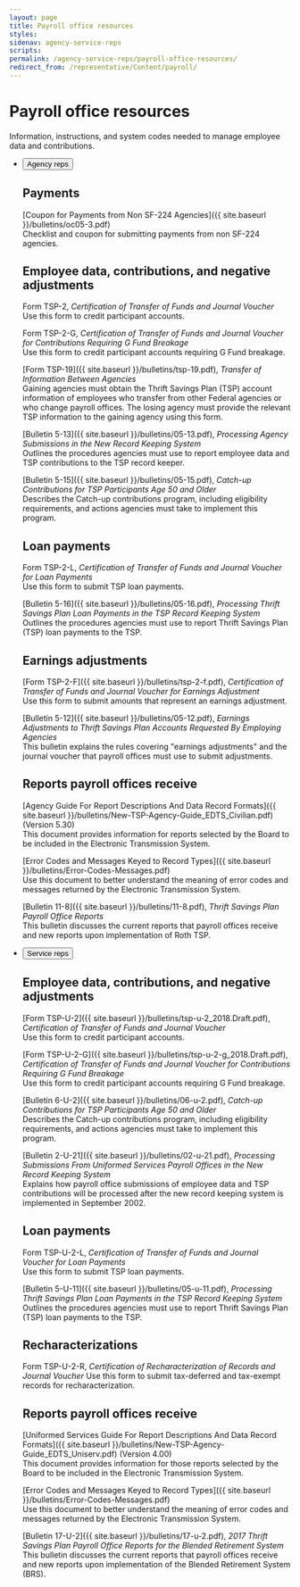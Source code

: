 ```yaml
---
layout: page
title: Payroll office resources
styles:
sidenav: agency-service-reps
scripts:
permalink: /agency-service-reps/payroll-office-resources/
redirect_from: /representative/Content/payroll/
---
```


# Payroll office resources

Information, instructions, and system codes needed to manage employee data and contributions.

<section class="payroll-resources">
<ul class="usa-accordion usa-tabs">
<li>
<button class="usa-accordion-button agency" aria-expanded="true" aria-controls="agency">Agency reps</button>
<div id="agency" class="usa-accordion-content" markdown="1">

## Payments

[Coupon for Payments from Non SF-224 Agencies]({{ site.baseurl }}/bulletins/oc05-3.pdf)   
Checklist and coupon for submitting payments from non SF-224 agencies.

## Employee data, contributions, and negative adjustments

<!-- [Form TSP-2]({{ site.baseurl }}/bulletins/tsp-2.pdf), _Certification of Transfer of Funds and Journal Voucher_   
Use this form to credit participant accounts. -->
Form TSP-2, _Certification of Transfer of Funds and Journal Voucher_   
Use this form to credit participant accounts.

<!-- [Form TSP-2-G]({{ site.baseurl }}/bulletins/tsp-2-g.pdf), _Certification of Transfer of Funds and Journal Voucher for Contributions Requiring G Fund Breakage_    
Use this form to credit participant accounts requiring G Fund breakage. -->
Form TSP-2-G, _Certification of Transfer of Funds and Journal Voucher for Contributions Requiring G Fund Breakage_   
Use this form to credit participant accounts requiring G Fund breakage.

[Form TSP-19]({{ site.baseurl }}/bulletins/tsp-19.pdf), _Transfer of Information Between Agencies_   
Gaining agencies must obtain the Thrift Savings Plan (TSP) account information of employees who transfer from other Federal agencies or who change payroll offices. The losing agency must provide the relevant TSP information to the gaining agency using this form.

[Bulletin 5-13]({{ site.baseurl }}/bulletins/05-13.pdf), _Processing Agency Submissions in the New Record Keeping System_   
Outlines the procedures agencies must use to report employee data and TSP contributions to the TSP record keeper.

[Bulletin 5-15]({{ site.baseurl }}/bulletins/05-15.pdf), _Catch-up Contributions for TSP Participants Age 50 and Older_   
Describes the Catch-up contributions program, including eligibility requirements, and actions agencies must take to implement this program.

## Loan payments

<!-- [Form TSP-2-L]({{ site.baseurl }}/bulletins/tsp-2-l.pdf), _Certification of Transfer of Funds and Journal Voucher for Loan Payments_   
Use this form to submit TSP loan payments. -->
Form TSP-2-L, _Certification of Transfer of Funds and Journal Voucher for Loan Payments_   
Use this form to submit TSP loan payments.

[Bulletin 5-16]({{ site.baseurl }}/bulletins/05-16.pdf), _Processing Thrift Savings Plan Loan Payments in the TSP Record Keeping System_   
Outlines the procedures agencies must use to report Thrift Savings Plan (TSP) loan payments to the TSP.

## Earnings adjustments

[Form TSP-2-F]({{ site.baseurl }}/bulletins/tsp-2-f.pdf), _Certification of Transfer of Funds and Journal Voucher for Earnings Adjustment_   
Use this form to submit amounts that represent an earnings adjustment.

[Bulletin 5-12]({{ site.baseurl }}/bulletins/05-12.pdf), _Earnings Adjustments to Thrift Savings Plan Accounts Requested By Employing Agencies_   
This bulletin explains the rules covering "earnings adjustments" and the journal voucher that
payroll offices must use to submit adjustments.

## Reports payroll offices receive

[Agency Guide For Report Descriptions And Data Record Formats]({{ site.baseurl }}/bulletins/New-TSP-Agency-Guide_EDTS_Civilian.pdf) (Version 5.30)   
This document provides information for reports selected by the Board to be included in the Electronic Transmission System.

[Error Codes and Messages Keyed to Record Types]({{ site.baseurl }}/bulletins/Error-Codes-Messages.pdf)   
Use this document to better understand the meaning of error codes and messages returned by the Electronic Transmission System.

[Bulletin 11-8]({{ site.baseurl }}/bulletins/11-8.pdf), _Thrift Savings Plan Payroll Office Reports_   
This bulletin discusses the current reports that payroll offices receive and new reports upon implementation of Roth TSP.

</div>
</li>
<!-- SERVICE REPS -->
<li>
<button class="usa-accordion-button service" aria-expanded="false" aria-controls="service">Service reps</button>
<div id="service" class="usa-accordion-content" markdown="1">

## Employee data, contributions, and negative adjustments

[Form TSP-U-2]({{ site.baseurl }}/bulletins/tsp-u-2_2018.Draft.pdf), _Certification of Transfer of Funds and Journal Voucher_   
Use this form to credit participant accounts.

[Form TSP-U-2-G]({{ site.baseurl }}/bulletins/tsp-u-2-g_2018.Draft.pdf), _Certification of Transfer of Funds and Journal Voucher for Contributions Requiring G Fund Breakage_   
Use this form to credit participant accounts requiring G Fund breakage.

[Bulletin 6-U-2]({{ site.baseurl }}/bulletins/06-u-2.pdf), _Catch-up Contributions for TSP Participants Age 50 and Older_   
Describes the Catch-up contributions program, including eligibility requirements, and actions agencies must take to implement this program.

[Bulletin 2-U-21]({{ site.baseurl }}/bulletins/02-u-21.pdf), _Processing Submissions From Uniformed Services Payroll Offices in the New Record Keeping System_   
Explains how payroll office submissions of employee data and TSP contributions will be processed after the new record keeping system is implemented in September 2002.

## Loan payments

Form TSP-U-2-L, _Certification of Transfer of Funds and Journal Voucher for Loan Payments_   
Use this form to submit TSP loan payments.

[Bulletin 5-U-11]({{ site.baseurl }}/bulletins/05-u-11.pdf), _Processing Thrift Savings Plan Loan Payments in the TSP Record Keeping System_   
Outlines the procedures agencies must use to report Thrift Savings Plan (TSP) loan payments to the TSP.

## Recharacterizations

Form TSP-U-2-R, _Certification of Recharacterization of Records and Journal Voucher_
Use this form to submit tax-deferred and tax-exempt records for recharacterization.

## Reports payroll offices receive

[Uniformed Services Guide For Report Descriptions And Data Record Formats]({{ site.baseurl }}/bulletins/New-TSP-Agency-Guide_EDTS_Uniserv.pdf) (Version 4.00)   
This document provides information for those reports selected by the Board to be included in the Electronic Transmission System.

[Error Codes and Messages Keyed to Record Types]({{ site.baseurl }}/bulletins/Error-Codes-Messages.pdf)   
Use this document to better understand the meaning of error codes and messages returned by the Electronic Transmission System.

[Bulletin 17-U-2]({{ site.baseurl }}/bulletins/17-u-2.pdf), _2017 Thrift Savings Plan Payroll Office Reports for the Blended Retirement System_   
This bulletin discusses the current reports that payroll offices receive and new reports upon implementation of the Blended Retirement System (BRS).
</div>
</li>
</ul>
</section>

<!-- CONTENT END -->
